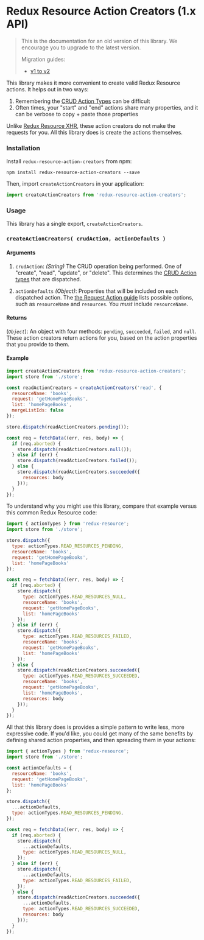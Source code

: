 # Redux Resource Action Creators (1.x API)

> This is the documentation for an old version of this library. We encourage you to upgrade
> to the latest version.
>
> Migration guides:
> - [v1 to v2](https://github.com/jamesplease/redux-resource/blob/master/packages/redux-resource-action-creators/docs/migration-guides/1-to-2.md)

This library makes it more convenient to create valid Redux Resource actions. It helps out in two ways:

1. Remembering the [CRUD Action Types](/docs/api-reference/action-types.md) can be difficult
2. Often times, your "start" and "end" actions share many properties, and it can be verbose to copy + paste
  those properties

Unlike [Redux Resource XHR](/docs/extras/redux-resource-xhr.md), these action creators do not make the requests
for you. All this library does is create the actions themselves.

### Installation

Install `redux-resource-action-creators` from npm:

`npm install redux-resource-action-creators --save`

Then, import `createActionCreators` in your application:

```js
import createActionCreators from 'redux-resource-action-creators';
```

### Usage

This library has a single export, `createActionCreators`.

### `createActionCreators( crudAction, actionDefaults )`

#### Arguments

1. `crudAction`: *(String)* The CRUD operation being performed. One of "create",
  "read", "update", or "delete". This determines the
  [CRUD Action types](/docs/api-reference/action-types.md) that are dispatched.

2. `actionDefaults` *(Object)*: Properties that will be included on each dispatched
    action. The [the Request Action guide](/docs/requests/request-actions.md) lists possible
    options, such as `resourceName` and `resources`. You *must* include `resourceName`.

#### Returns

(*`Object`*): An object with four methods: `pending`, `succeeded`, `failed`, and `null`.
  These action creators return actions for you, based on the action properties that
  you provide to them.

#### Example

```js
import createActionCreators from 'redux-resource-action-creators';
import store from './store';

const readActionCreators = createActionCreators('read', {
  resourceName: 'books',
  request: 'getHomePageBooks',
  list: 'homePageBooks',
  mergeListIds: false
});

store.dispatch(readActionCreators.pending());

const req = fetchData((err, res, body) => {
  if (req.aborted) {
    store.dispatch(readActionCreators.null());
  } else if (err) {
    store.dispatch(readActionCreators.failed());
  } else {
    store.dispatch(readActionCreators.succeeded({
      resources: body
    }));
  }
});
```

To understand why you might use this library, compare that example versus this common Redux
Resource code:

```js
import { actionTypes } from 'redux-resource';
import store from './store';

store.dispatch({
  type: actionTypes.READ_RESOURCES_PENDING,
  resourceName: 'books',
  request: 'getHomePageBooks',
  list: 'homePageBooks'
});

const req = fetchData((err, res, body) => {
  if (req.aborted) {
    store.dispatch({
      type: actionTypes.READ_RESOURCES_NULL,
      resourceName: 'books',
      request: 'getHomePageBooks',
      list: 'homePageBooks'
    });
  } else if (err) {
    store.dispatch({
      type: actionTypes.READ_RESOURCES_FAILED,
      resourceName: 'books',
      request: 'getHomePageBooks',
      list: 'homePageBooks'
    });
  } else {
    store.dispatch(readActionCreators.succeeded({
      type: actionTypes.READ_RESOURCES_SUCCEEDED,
      resourceName: 'books',
      request: 'getHomePageBooks',
      list: 'homePageBooks',
      resources: body
    }));
  }
});
```

All that this library does is provides a simple pattern to write less, more expressive code. If you'd like, you could get many
of the same benefits by defining shared action properties, and then spreading them in your actions:

```js
import { actionTypes } from 'redux-resource';
import store from './store';

const actionDefaults = {
  resourceName: 'books',
  request: 'getHomePageBooks',
  list: 'homePageBooks'
};

store.dispatch({
  ...actionDefaults,
  type: actionTypes.READ_RESOURCES_PENDING,
});

const req = fetchData((err, res, body) => {
  if (req.aborted) {
    store.dispatch({
      ...actionDefaults,
      type: actionTypes.READ_RESOURCES_NULL,
    });
  } else if (err) {
    store.dispatch({
      ...actionDefaults,
      type: actionTypes.READ_RESOURCES_FAILED,
    });
  } else {
    store.dispatch(readActionCreators.succeeded({
      ...actionDefaults,
      type: actionTypes.READ_RESOURCES_SUCCEEDED,
      resources: body
    }));
  }
});
```